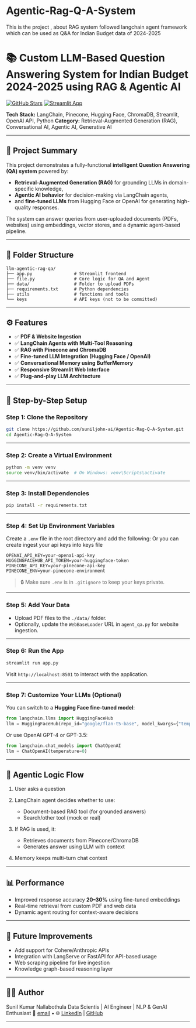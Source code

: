 # Agentic-Rag-Q-A-System
This is the project , about RAG system followed langchain agent framework which can be used as Q&amp;A for Indian Budget data of 2024-2025

# 📚 Custom LLM-Based Question Answering System for Indian Budget 2024-2025 using RAG & Agentic AI

[![GitHub Stars](https://img.shields.io/github/stars/your-username/llm-agentic-rag-qa?style=social)](https://github.com/your-username/llm-agentic-rag-qa/stargazers)
[![Streamlit App](https://img.shields.io/badge/Streamlit-Demo-green)](https://llm-agentic-rag-qa.streamlit.app)

**Tech Stack:** LangChain, Pinecone, Hugging Face, ChromaDB, Streamlit, OpenAI API, Python
**Category:** Retrieval-Augmented Generation (RAG), Conversational AI, Agentic AI, Generative AI

---

## 🧠 Project Summary

This project demonstrates a fully-functional **intelligent Question Answering (QA) system** powered by:

* **Retrieval-Augmented Generation (RAG)** for grounding LLMs in domain-specific knowledge,
* **Agentic AI behavior** for decision-making via LangChain agents,
* and **fine-tuned LLMs** from Hugging Face or OpenAI for generating high-quality responses.

The system can answer queries from user-uploaded documents (PDFs, websites) using embeddings, vector stores, and a dynamic agent-based pipeline.

---

## 📁 Folder Structure

```
llm-agentic-rag-qa/
├── app.py                # Streamlit frontend
├── file.py               # Core logic for QA and Agent
├── data/                 # Folder to upload PDFs
├── requirements.txt      # Python dependencies
├── utils                 # functions and tools
└── keys                  # API keys (not to be committed)
```

---

## ⚙️ Features

* ✅ **PDF & Website Ingestion**
* ✅ **LangChain Agents with Multi-Tool Reasoning**
* ✅ **RAG with Pinecone and ChromaDB**
* ✅ **Fine-tuned LLM Integration (Hugging Face / OpenAI)**
* ✅ **Conversational Memory using BufferMemory**
* ✅ **Responsive Streamlit Web Interface**
* ✅ **Plug-and-play LLM Architecture**

---

## 🧪 Step-by-Step Setup

### Step 1: Clone the Repository

```bash
git clone https://github.com/suniljohn-ai/Agentic-Rag-Q-A-System.git
cd Agentic-Rag-Q-A-System
```

---

### Step 2: Create a Virtual Environment

```bash
python -m venv venv
source venv/bin/activate  # On Windows: venv\Scripts\activate
```

---

### Step 3: Install Dependencies

```bash
pip install -r requirements.txt
```

---

### Step 4: Set Up Environment Variables

Create a `.env` file in the root directory and add the following:
                Or
you can create ingest your api keys into keys file
```
OPENAI_API_KEY=your-openai-api-key
HUGGINGFACEHUB_API_TOKEN=your-huggingface-token
PINECONE_API_KEY=your-pinecone-api-key
PINECONE_ENV=your-pinecone-environment
```

> 🔒 Make sure `.env` is in `.gitignore` to keep your keys private.

---

### Step 5: Add Your Data

* Upload PDF files to the `./data/` folder.
* Optionally, update the `WebBaseLoader` URL in `agent_qa.py` for website ingestion.

---

### Step 6: Run the App

```bash
streamlit run app.py
```

Visit `http://localhost:8501` to interact with the application.

---

### Step 7: Customize Your LLMs (Optional)

You can switch to a **Hugging Face fine-tuned model**:

```python
from langchain.llms import HuggingFaceHub
llm = HuggingFaceHub(repo_id="google/flan-t5-base", model_kwargs={"temperature": 0.5, "max_length": 512})
```

Or use OpenAI GPT-4 or GPT-3.5:

```python
from langchain.chat_models import ChatOpenAI
llm = ChatOpenAI(temperature=0)
```

---

## 🧠 Agentic Logic Flow

1. User asks a question
2. LangChain agent decides whether to use:

   * Document-based RAG tool (for grounded answers)
   * Search/other tool (mock or real)
3. If RAG is used, it:

   * Retrieves documents from Pinecone/ChromaDB
   * Generates answer using LLM with context
4. Memory keeps multi-turn chat context

---

## 📊 Performance

* Improved response accuracy **20–30%** using fine-tuned embeddings
* Real-time retrieval from custom PDF and web data
* Dynamic agent routing for context-aware decisions

---

## 🔄 Future Improvements

* Add support for Cohere/Anthropic APIs
* Integration with LangServe or FastAPI for API-based usage
* Web scraping pipeline for live ingestion
* Knowledge graph-based reasoning layer

---

## 👨‍💻 Author

Sunil Kumar Nallabothula
Data Scientis | AI Engineer | NLP & GenAI Enthusiast
📧 [email](mailto:nsunilkumar.ai@gmail.com) • 🌐 [LinkedIn](https://linkedin.com/in/your-profile) | [GitHub](https://github.com/your-username)

---
